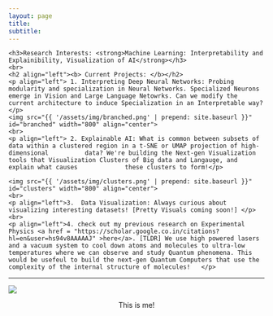 ```yaml
---
layout: page
title: 
subtitle: 
---
```

<div id="describe-text">
	
	
  
	<h3>Research Interests: <strong>Machine Learning: Interpretability and Explainibility, Visualization of AI</strong></h3>
	<br>
	<h2 align="left"><b> Current Projects: </b></h2>
	<p align="left"> 1. Interpreting Deep Neural Networks: Probing modularity and specialization in Neural Networks. Specialized Neurons emerge in Vision and Large Language Netowrks. Can we modify the current architecture to induce Specialization in an Interpretable way?   </p>
	<img src="{{ '/assets/img/branched.png' | prepend: site.baseurl }}" id="branched" width="800" align="center">
	<br>
	<p align="left"> 2. Explainable AI: What is common between subsets of data within a clustered region in a t-SNE or UMAP projection of high-dimensional 			data? We're building the Next-gen Visualization tools that Visualization Clusters of Big data and Langauge, and explain what causes 			these clusters to form!</p>
		  
	<img src="{{ '/assets/img/clusters.png' | prepend: site.baseurl }}" id="clusters" width="800" align="center">
	<br>
	<p align="left">3.  Data Visualization: Always curious about visualizing interesting datasets! [Pretty Visuals coming soon!] </p>
	<br>
	<p align="left">4. check out my previous research on Experimental Physics <a href = "https://scholar.google.co.in/citations?hl=en&user=hs94v8AAAAAJ" >here</a>. [TLDR] We use high powered lasers and a vacuum system to cool down atoms and molecules to ultra-low temperatures where we can observe and study Quantum phenomena. This would be usefeul to build the next-gen Quantum Computers that use the complexity of the internal structure of molecules!   </p>
	
	
</div>

---

<img src="{{ '/assets/img/pic.png' | prepend: site.baseurl }}" id="about-img">
<p align="center">This is me!</p>
